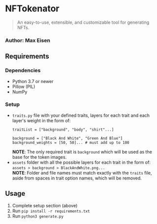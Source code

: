 # NFTokenator
> An easy-to-use, extensible, and customizable tool for generating NFTs.

### **Author**: Max Eisen

## Requirements
### Dependencies
- Python 3.7 or newer
- Pillow (PIL)
- NumPy

### Setup 
- `traits.py` file with your defined traits, layers for each trait and each layer's weight in the form of:  
    ```
    traitList = ["background", "body", "shirt"...]

    background = ["Black And White", "Green And Blue"]
    background_weights = [50, 50]... # must add up to 100
    ```
  **NOTE**: The only required trait is `background` which will be used as the base for the token images.
- `assets` folder with all the possible layers for each trait in the form of:
    `assets > background > BlackAndWhite.png...`  
  **NOTE**: Folder and file names must match exactly with the `traits` file, aside from spaces in trait option names, which will be removed.

## Usage
1. Complete setup section (above)
1. Run `pip install -r requirements.txt`
1. Run `python3 generate.py`